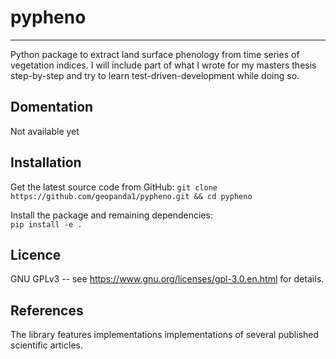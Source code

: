 # pypheno

---

Python package to extract land surface phenology from time series of vegetation indices.
I will include part of what I wrote for my masters thesis step-by-step and try to learn test-driven-development while doing so.

## Domentation

Not available yet

## Installation

Get the latest source code from GitHub:
`git clone https://github.com/geopanda1/pypheno.git && cd pypheno`

Install the package and remaining dependencies:  
`pip install -e . `

## Licence

GNU GPLv3 -- see https://www.gnu.org/licenses/gpl-3.0.en.html for details.


## References

The library features implementations implementations of several published scientific articles.
